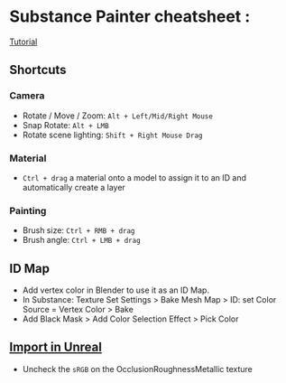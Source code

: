 # Substance Painter cheatsheet :

[Tutorial](https://www.youtube.com/watch?v=_j27AS0VQOw&list=PLB0wXHrWAmCwnqWfKdGEmbtSKN2EzvLrY&index=5)

## Shortcuts

### Camera
* Rotate / Move / Zoom: `Alt + Left/Mid/Right Mouse`
* Snap Rotate: `Alt + LMB`
* Rotate scene lighting: `Shift + Right Mouse Drag`

### Material
* `Ctrl + drag` a material onto a model to assign it to an ID and automatically create a layer

### Painting
* Brush size: `Ctrl + RMB + drag`
* Brush angle: `Ctrl + LMB + drag`

## ID Map
* Add vertex color in Blender to use it as an ID Map.
* In Substance: Texture Set Settings > Bake Mesh Map > ID: set Color Source = Vertex Color > Bake
* Add Black Mask > Add Color Selection Effect > Pick Color

## [Import in Unreal](https://sbcomputerentertainment.com/other-2/editor/how-to-import-substance-painter-textures-into-ue4/)
* Uncheck the `sRGB` on the OcclusionRoughnessMetallic texture